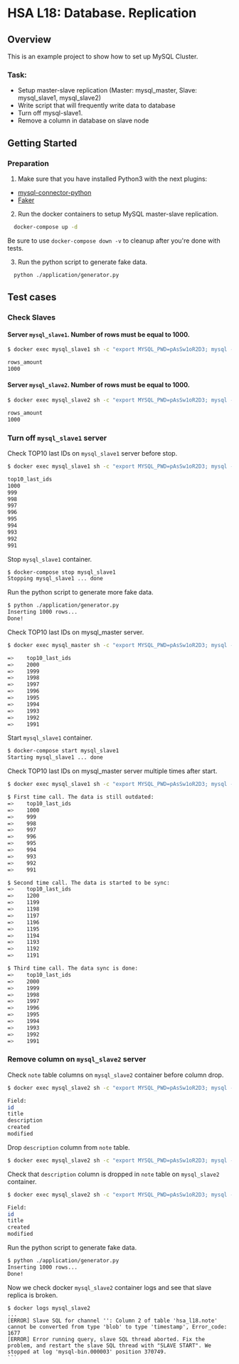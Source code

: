 # HSA L18: Database. Replication

## Overview
This is an example project to show how to set up MySQL Cluster.

### Task:
* Setup master-slave replication (Master: mysql_master, Slave: mysql_slave1, mysql_slave2)
* Write script that will frequently write data to database
* Turn off mysql-slave1.
* Remove a column in database on slave node

## Getting Started

### Preparation
1. Make sure that you have installed Python3 with the next plugins:
- [mysql-connector-python](https://pypi.org/project/mysql-connector-python/)
- [Faker](https://pypi.org/project/Faker/)

2. Run the docker containers to setup MySQL master-slave replication.
```bash
  docker-compose up -d
```

Be sure to use ```docker-compose down -v``` to cleanup after you're done with tests.

3. Run the python script to generate fake data.
```bash
  python ./application/generator.py
```

## Test cases

### Check Slaves
#### Server `mysql_slave1`. Number of rows must be equal to 1000.
```bash
$ docker exec mysql_slave1 sh -c "export MYSQL_PWD=pAsSw1oR2D3; mysql -u root -e 'USE hsa_l18; SELECT count(*) AS rows_amount FROM note;'"

rows_amount
1000
```

#### Server `mysql_slave2`. Number of rows must be equal to 1000.
```bash
$ docker exec mysql_slave2 sh -c "export MYSQL_PWD=pAsSw1oR2D3; mysql -u root -e 'USE hsa_l18; SELECT count(*) AS rows_amount FROM note;'"

rows_amount
1000
```

### Turn off `mysql_slave1` server
Check TOP10 last IDs on `mysql_slave1` server before stop.
```bash
$ docker exec mysql_slave1 sh -c "export MYSQL_PWD=pAsSw1oR2D3; mysql -u root -e 'USE hsa_l18; SELECT id AS top10_last_ids FROM note ORDER BY id DESC LIMIT 10;'"

top10_last_ids
1000
999
998
997
996
995
994
993
992
991
```

Stop `mysql_slave1` container.
```bash
$ docker-compose stop mysql_slave1
Stopping mysql_slave1 ... done
```
Run the python script to generate more fake data.
```bash
$ python ./application/generator.py
Inserting 1000 rows...
Done!
```
Check TOP10 last IDs on mysql_master server.
```bash
$ docker exec mysql_master sh -c "export MYSQL_PWD=pAsSw1oR2D3; mysql -u root -e 'USE hsa_l18; SELECT id AS top10_last_ids FROM note ORDER BY id DESC LIMIT 10;'"

=>    top10_last_ids
=>    2000
=>    1999
=>    1998
=>    1997
=>    1996
=>    1995
=>    1994
=>    1993
=>    1992
=>    1991
```
Start `mysql_slave1` container.
```bash
$ docker-compose start mysql_slave1                      
Starting mysql_slave1 ... done
```

Check TOP10 last IDs on mysql_master server multiple times after start.
```bash
$ docker exec mysql_slave1 sh -c "export MYSQL_PWD=pAsSw1oR2D3; mysql -u root -e 'USE hsa_l18; SELECT id AS top10_last_ids FROM note ORDER BY id DESC LIMIT 10;'"

$ First time call. The data is still outdated:
=>    top10_last_ids
=>    1000
=>    999
=>    998
=>    997
=>    996
=>    995
=>    994
=>    993
=>    992
=>    991

$ Second time call. The data is started to be sync:
=>    top10_last_ids
=>    1200
=>    1199
=>    1198
=>    1197
=>    1196
=>    1195
=>    1194
=>    1193
=>    1192
=>    1191

$ Third time call. The data sync is done:
=>    top10_last_ids
=>    2000
=>    1999
=>    1998
=>    1997
=>    1996
=>    1995
=>    1994
=>    1993
=>    1992
=>    1991
```

### Remove column on `mysql_slave2` server
Check `note` table columns on `mysql_slave2` container before column drop.
```bash
$ docker exec mysql_slave2 sh -c "export MYSQL_PWD=pAsSw1oR2D3; mysql -u root -e 'USE hsa_l18; SHOW COLUMNS FROM note;'"

Field:
id
title
description
created
modified
```
Drop `description` column from `note` table.
```bash
$ docker exec mysql_slave2 sh -c "export MYSQL_PWD=pAsSw1oR2D3; mysql -u root -e 'USE hsa_l18; ALTER TABLE note DROP COLUMN description;'"
```
Check that `description` column is dropped in `note` table on `mysql_slave2` container.
```bash
$ docker exec mysql_slave2 sh -c "export MYSQL_PWD=pAsSw1oR2D3; mysql -u root -e 'USE hsa_l18; SHOW COLUMNS FROM note;'"

Field:
id
title
created
modified
```
Run the python script to generate fake data.
```bash
$ python ./application/generator.py
Inserting 1000 rows...
Done!
```

Now we check docker `mysql_slave2` container logs and see that slave replica is broken.
````
$ docker logs mysql_slave2
...
[ERROR] Slave SQL for channel '': Column 2 of table 'hsa_l18.note' cannot be converted from type 'blob' to type 'timestamp', Error_code: 1677
[ERROR] Error running query, slave SQL thread aborted. Fix the problem, and restart the slave SQL thread with "SLAVE START". We stopped at log 'mysql-bin.000003' position 370749.
```